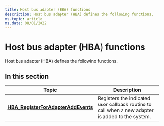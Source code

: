```yaml
---
title: Host bus adapter (HBA) functions
description: Host bus adapter (HBA) defines the following functions.
ms.topic: article
ms.date: 08/01/2022
---
```


# Host bus adapter (HBA) functions

Host bus adapter (HBA) defines the following functions.

## In this section

| Topic | Description |
|-|-|
| [**HBA_RegisterForAdapterAddEvents**](/windows/win32/api/hbaapi/nf-hbaapi-hba_registerforadapteraddevents) | Registers the indicated user callback routine to call when a new adapter is added to the system. |
